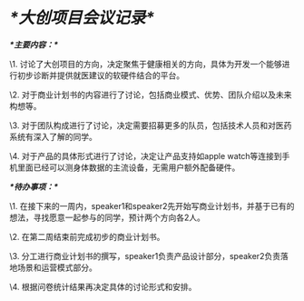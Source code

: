 # ***\*大创项目会议记录\****





***\*主要内容：\****

\1. 讨论了大创项目的方向，决定聚焦于健康相关的方向，具体为开发一个能够进行初步诊断并提供就医建议的软硬件结合的平台。

 

\2. 对于商业计划书的内容进行了讨论，包括商业模式、优势、团队介绍以及未来构想等。

 

\3. 对于团队构成进行了讨论，决定需要招募更多的队员，包括技术人员和对医药系统有深入了解的同学。

 

\4. 对于产品的具体形式进行了讨论，决定让产品支持如apple watch等连接到手机里面已经可以测身体数据的主流设备，无需用户额外配备硬件。





***\*待办事项：\****

\1. 在接下来的一周内，speaker1和speaker2先开始写商业计划书，并基于已有的想法，寻找愿意一起参与的同学，预计两个方向各2人。

 

\2. 在第二周结束前完成初步的商业计划书。

 

\3. 分工进行商业计划书的撰写，speaker1负责产品设计部分，speaker2负责落地场景和运营模式部分。

 

\4. 根据问卷统计结果再决定具体的讨论形式和安排。

 